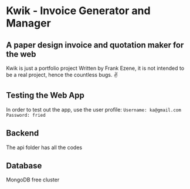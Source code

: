 # Kwik - Invoice Generator and Manager

## A paper design invoice and quotation maker for the web
  
Kwik is just a portfolio project Written by Frank Ezene, 
it is not intended to be a real project, hence the countless bugs. ✌

## Testing the Web App 
In order to test out the app, use the user profile: 
`Username: ka@gmail.com`
`Password: fried`

## Backend 

The api folder has all the codes

## Database 

MongoDB free cluster

